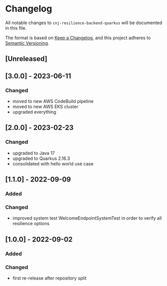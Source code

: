 # Changelog
All notable changes to `cnj-resilience-backend-quarkus` will be documented in this file.

The format is based on [Keep a Changelog](https://keepachangelog.com/en/1.0.0/),
and this project adheres to [Semantic Versioning](https://semver.org/spec/v2.0.0.html).

## [Unreleased]

## [3.0.0] - 2023-06-11
### Changed
- moved to new AWS CodeBuild pipeline
- moved to new AWS EKS cluster
- upgraded everything

## [2.0.0] - 2023-02-23
### Changed
- upgraded to Java 17
- upgraded to Quarkus 2.16.3
- consolidated with hello world use case

## [1.1.0] - 2022-09-09
### Added
### Changed
- improved system test WelcomeEndpointSystemTest in order to verify all resilience options

## [1.0.0] - 2022-09-02
### Added
### Changed
- first re-release after repository split
